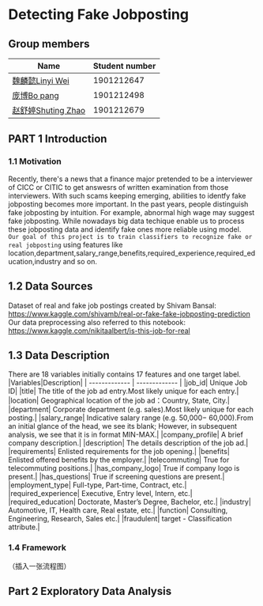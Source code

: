 # Detecting Fake Jobposting
## Group members
| Name  | Student number |
| ------------- | ------------- |
| [魏麟懿Linyi Wei](https://github.com/Linyi-Wei)  |  1901212647 |
| [庞博Bo pang]()  | 1901212498  |
| [赵舒婷Shuting Zhao](https://github.com/Shuuting) | 1901212679 |
## PART 1 Introduction
### 1.1 Motivation
Recently, there's a news that a finance major pretended to be a interviewer of CICC or CITIC to get answesrs of written examination from those interviewers. With such scams keeping emerging, abilities to identfy fake jobposting becomes more important. In the past years, people distinguish fake jobposting by intuition. For example, abnormal high wage may suggest fake jobposting. While nowadays big data techique enable us to process these jobposting data and identify fake ones more reliable using model.
<br>`Our goal of this project is to train classifiers to recognize fake or real jobposting` using features like location,department,salary_range,benefits,required_experience,required_education,industry and so on.
## 1.2 Data Sources
Dataset of real and fake job postings created by Shivam Bansal:<br>https://www.kaggle.com/shivamb/real-or-fake-fake-jobposting-prediction 
<br>Our data preprocessing also referred to this notebook:<br>https://www.kaggle.com/nikitaalbert/is-this-job-for-real

## 1.3 Data Description
There are 18 variables initially contains 17 features and one target label.
|Variables|Description|
| ------------- | ------------- |
|job_id| Unique Job ID|
|title| The title of the job ad entry.Most likely unique for each entry.|
|location| Geographical location of the job ad：Country, State, City.|
|department| Corporate department (e.g. sales).Most likely unique for each posting.|
|salary_range| Indicative salary range (e.g.  50,000− 60,000).From an initial glance of the head, we see its blank; However, in subsequent analysis, we see that it is in format MIN-MAX.|
|company_profile| A brief company description.|
|description| The details description of the job ad.|
|requirements| Enlisted requirements for the job opening.|
|benefits| Enlisted offered benefits by the employer.|
|telecommuting| True for telecommuting positions.|
|has_company_logo| True if company logo is present.|
|has_questions| True if screening questions are present.|
|employment_type| Full-type, Part-time, Contract, etc.|
|required_experience| Executive, Entry level, Intern, etc.|
|required_education| Doctorate, Master’s Degree, Bachelor, etc.|
|industry| Automotive, IT, Health care, Real estate, etc.|
|function| Consulting, Engineering, Research, Sales etc.|
|fraudulent| target - Classification attribute.|
### 1.4 Framework
（插入一张流程图）

## Part 2 Exploratory Data Analysis
